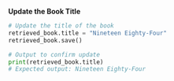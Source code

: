 
**Update the Book Title**

```python
# Update the title of the book
retrieved_book.title = "Nineteen Eighty-Four"
retrieved_book.save()

# Output to confirm update
print(retrieved_book.title)
# Expected output: Nineteen Eighty-Four

